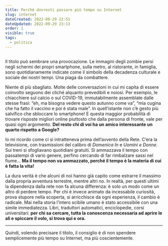 ```yaml
---
title: Perché dovresti passare più tempo su Internet
slug: internet
dateCreated: 2022-09-29 22:51
dateUpdated: 2022-09-29 23:13
order: 1
visible: true
tags:
  - politica
---
```


##

<span class="newthought">Il titolo</span> può sembrare una provocazione. Le immagini degli zombie persi negli schermi dei propri smartphone, sulla metro, al ristorante, in famiglia, sono quotidianamente indicate come il simbolo della decadenza culturale e sociale dei nostri tempi. Una piaga da combattere.

Niente di più sbagliato. Molte delle conversazioni in cui mi capita di essere coinvolto seguono dei cliché alquanto prevedibili e noiosi. Per esempio, le chiacchiere sul calcio o sul COVID-19, immutabilmente assemblate dalle stesse frasi: “eh, ma bisogna vedere questo autunno come va”, “mia cugina che ha fatto il vaccino e poi è stata male”. In quell’istante non c’è gesto più salvifico che sbloccare lo smartphone! E questa maggior probabilità di trovare risposte migliori online piuttosto che dalla persona di fronte, vale per quasi ogni argomento. **Del resto chi di voi ha un amico interessante un quarto rispetto a Google?**

Io mi ricordo come ci si intratteneva prima dell’avvento della Rete. C’era la televisione, con trasmissioni del calibro di _Domenica In_ e _Uomini e Donne_. Sui treni si sfogliavano quotidiani gratuiti. Si ammazzava il tempo con passatempi di vario genere, perfino cercando di far rimbalzare sassi nel fiume… **Ma il tempo non va ammazzato, perché il tempo è la materia di cui è fatta la vita!**

La dura verità è che alcuni di noi hanno già capito come estrarre il massimo dalla propria avventura terrestre, mentre altri no. In realtà, per questi ultimi la dipendenza dalla rete non fa alcuna differenza: è solo un modo come un altro di perdere tempo. Per chi è invece animato da incessabile curiosità, prova stupore nella scoperta, si arricchisce da ogni esperienza, il cambio è radicale. Mai nella storia l’intero scibile umano è stato accessibile con una simile immediatezza. Libri, traduttori automatici, enciclopedie, corsi universitari: **per chi sa cercare, tutta la conoscenza necessaria ad aprire le ali e spiccare il volo, si trova qui e ora.**

---

Quindi, volendo precisare il titolo, il consiglio è di non spendere semplicemente più tempo su Internet, ma più coscientemente.
